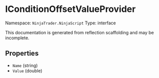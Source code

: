 # IConditionOffsetValueProvider

Namespace: `NinjaTrader.NinjaScript`
Type: interface

This documentation is generated from reflection scaffolding and may be incomplete.

## Properties
- `Name` (string)
- `Value` (double)
